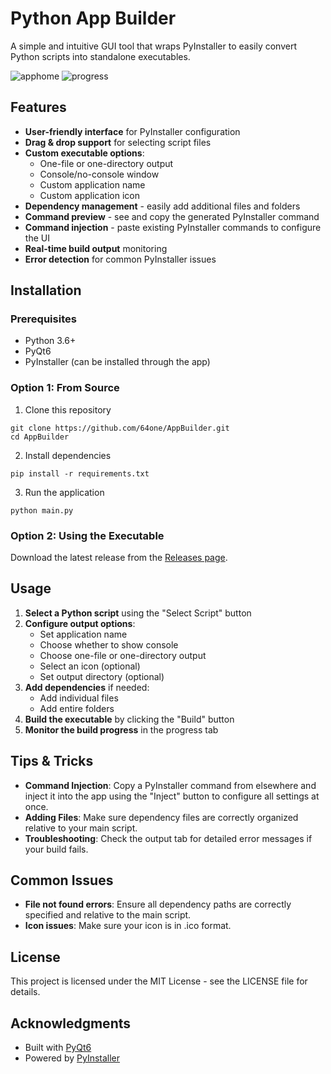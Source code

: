 # Python App Builder

A simple and intuitive GUI tool that wraps PyInstaller to easily convert Python scripts into standalone executables.


![apphome](https://github.com/user-attachments/assets/826fa51a-d4ad-43da-a820-e7c422b6e6d4)
![progress](https://github.com/user-attachments/assets/24c970ac-8c40-470c-b8a8-58762cb5980d)


## Features

- **User-friendly interface** for PyInstaller configuration
- **Drag & drop support** for selecting script files
- **Custom executable options**:
  - One-file or one-directory output
  - Console/no-console window
  - Custom application name
  - Custom application icon
- **Dependency management** - easily add additional files and folders
- **Command preview** - see and copy the generated PyInstaller command
- **Command injection** - paste existing PyInstaller commands to configure the UI
- **Real-time build output** monitoring
- **Error detection** for common PyInstaller issues

## Installation

### Prerequisites
- Python 3.6+
- PyQt6
- PyInstaller (can be installed through the app)

### Option 1: From Source
1. Clone this repository
```
git clone https://github.com/64one/AppBuilder.git
cd AppBuilder
```

2. Install dependencies
```
pip install -r requirements.txt
```

3. Run the application
```
python main.py
```

### Option 2: Using the Executable
Download the latest release from the [Releases page](https://github.com/yourusername/pyqt-app-builder/releases).

## Usage

1. **Select a Python script** using the "Select Script" button
2. **Configure output options**:
   - Set application name
   - Choose whether to show console
   - Choose one-file or one-directory output
   - Select an icon (optional)
   - Set output directory (optional)
3. **Add dependencies** if needed:
   - Add individual files
   - Add entire folders
4. **Build the executable** by clicking the "Build" button
5. **Monitor the build progress** in the progress tab

## Tips & Tricks

- **Command Injection**: Copy a PyInstaller command from elsewhere and inject it into the app using the "Inject" button to configure all settings at once.
- **Adding Files**: Make sure dependency files are correctly organized relative to your main script.
- **Troubleshooting**: Check the output tab for detailed error messages if your build fails.

## Common Issues

- **File not found errors**: Ensure all dependency paths are correctly specified and relative to the main script.
- **Icon issues**: Make sure your icon is in .ico format.

## License

This project is licensed under the MIT License - see the LICENSE file for details.

## Acknowledgments

- Built with [PyQt6](https://www.riverbankcomputing.com/software/pyqt/)
- Powered by [PyInstaller](https://www.pyinstaller.org/)

